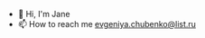 - 👋 Hi, I'm Jane
- 📫 How to reach me evgeniya.chubenko@list.ru

<!---
WolyMint/WolyMint is a ✨ special ✨ repository because its `README.md` (this file) appears on your GitHub profile.
You can click the Preview link to take a look at your changes.
--->
